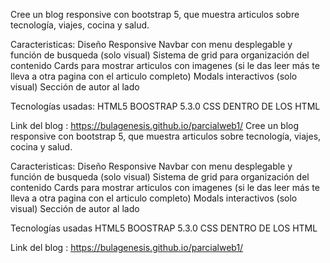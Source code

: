 Cree un blog responsive con bootstrap 5, que muestra articulos sobre tecnología, viajes, cocina y salud.

Caracteristicas: Diseño Responsive Navbar con menu desplegable y función de busqueda (solo visual) Sistema de grid para organización del contenido Cards para mostrar articulos con imagenes (si le das leer más te lleva a otra pagina con el articulo completo) Modals interactivos (solo visual) Sección de autor al lado

Tecnologías usadas: HTML5 BOOSTRAP 5.3.0 CSS DENTRO DE LOS HTML

Link del blog : https://bulagenesis.github.io/parcialweb1/
Cree un blog responsive con bootstrap 5, que muestra articulos sobre tecnología, viajes, cocina y salud.

Caracteristicas:
Diseño Responsive
Navbar con menu desplegable y función de busqueda (solo visual)
Sistema de grid para organización del contenido
Cards para mostrar articulos con imagenes (si le das leer más te lleva a otra pagina con el articulo completo)
Modals interactivos (solo visual)
Sección de autor al lado

Tecnologías usadas
HTML5
BOOSTRAP 5.3.0
CSS DENTRO DE LOS HTML

Link del blog : https://bulagenesis.github.io/parcialweb1/
